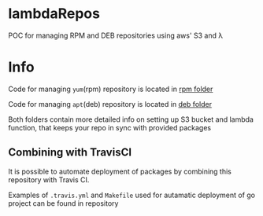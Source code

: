 # lambdaRepos
POC for managing RPM and DEB repositories using aws' S3 and λ

# Info
Code for managing `yum`(rpm) repository is located in [rpm folder](https://github.com/tactycal/lambdaRepos/tree/master/rpm)

Code for managing `apt`(deb) repository is located in [deb folder](https://github.com/tactycal/lambdaRepos/tree/master/deb)

Both folders contain more detailed info on setting up S3 bucket and lambda function, that keeps your repo in sync with provided packages

## Combining with TravisCI

It is possible to automate deployment of packages by combining this repository with Travis CI.

Examples of `.travis.yml` and `Makefile` used for autamatic deployment of go project can be found in repository